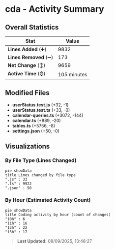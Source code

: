 # cda - Activity Summary 

## Overall Statistics

| Stat                   | Value                                                             |
| ---------------------- | ----------------------------------------------------------------- |
| **Lines Added** (➕)   | 9832                                          |
| **Lines Removed** (➖) | 173                                        |
| **Net Change** (↕)    | 9659                |
| **Active Time** (⌚)   | 105 minutes |


## Modified Files
- **userStatus.test.js** (+32, -1)
- **userStatus.test.ts** (+33, -0)
- **calendar-queries.ts** (+3072, -144)
- **calendar.ts** (+889, -20)
- **tables.ts** (+5756, -8)
- **settings.json** (+50, -0)

## Visualizations

### By File Type (Lines Changed)

```mermaid
pie showData
title Lines changed by file type
".js" : 33
".ts" : 9922
".json" : 50
```

### By Hour (Estimated Activity Count)

```mermaid
pie showData
title Coding activity by hour (count of changes)
"10h" : 6
"11h" : 16
"12h" : 22
"13h" : 17
```


> **Last Updated:** 08/09/2025, 13:48:27